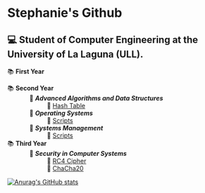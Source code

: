 # Stephanie's Github
## :computer:	Student of Computer Engineering at the University of La Laguna (ULL).

:books:	**First Year**  
             
:books:	**Second Year**  
&emsp; &emsp; &emsp;:round_pushpin:	**_Advanced Algorithms and Data Structures_**  
&emsp; &emsp; &emsp; &emsp; &emsp; :open_file_folder: [Hash Table](https://github.com/stephaniearismendi/TablaHash)   
&emsp; &emsp; &emsp;:round_pushpin:	**_Operating Systems_**  
&emsp; &emsp; &emsp; &emsp; &emsp; :open_file_folder: [Scripts](https://github.com/stephaniearismendi/sistemasoperativos)   
&emsp; &emsp; &emsp;:round_pushpin:	**_Systems Management_**  
&emsp; &emsp; &emsp; &emsp; &emsp; :open_file_folder: [Scripts](https://github.com/stephaniearismendi/administracion_de_sistemas)   
:books:	**Third Year**  
&emsp; &emsp; &emsp;:round_pushpin:	**_Security in Computer Systems_**  
&emsp; &emsp; &emsp; &emsp; &emsp; :open_file_folder: [RC4 Cipher](https://github.com/stephaniearismendi/RC4-SSI)   
&emsp; &emsp; &emsp; &emsp; &emsp; :open_file_folder: [ChaCha20](https://github.com/stephaniearismendi/ChaCha20)   

[![Anurag's GitHub stats](https://github-readme-stats.vercel.app/api?username=stephaniearismendi)](https://github.com/anuraghazra/github-readme-stats)

